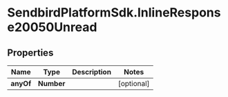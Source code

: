 # SendbirdPlatformSdk.InlineResponse20050Unread

## Properties

Name | Type | Description | Notes
------------ | ------------- | ------------- | -------------
**anyOf** | **Number** |  | [optional] 


